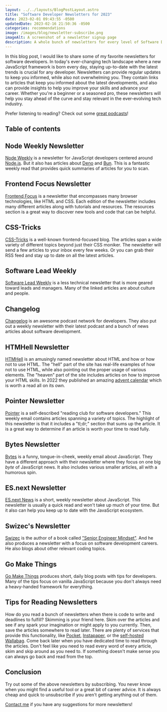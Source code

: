 ```yaml
---
layout: ../../layouts/BlogPostLayout.astro
title: "Software Developer Newsletters for 2023"
date: 2023-02-01 09:43:55 -0500
updatedDate: 2023-02-16 21:50:36 -0500
categories: recommendations
image: /images/blog/newsletter-subscribe.png
imageAlt: A screenshot of a newsletter signup page
description: A whole bunch of newsletters for every level of Software Developer.
---
```


In this blog post, I would like to share some of my favorite newsletters for software developers.
In today's ever-changing tech landscape where a new JavaScript framework is born every day,
staying up-to-date with the latest trends is crucial for any developer. Newsletters
can provide regular updates to keep you informed, while also not overwhelming you.
They contain links to articles that keep you informed about the latest developments,
and also can provide insights to help you improve your skills and advance your career.
Whether you're a beginner or a seasoned pro, these newsletters will help you stay
ahead of the curve and stay relevant in the ever-evolving tech industry.

Prefer listening to reading? Check out some [great podcasts](/blog/software-developer-podcasts)!

## Table of contents

## Node Weekly Newsletter

[Node Weekly](https://nodeweekly.com/) is a newsletter for JavaScript developers
centered around [Node.js](https://nodejs.org/). But it also has articles about
[Deno](https://deno.land/) and [Bun](https://bun.sh/). This is a fantastic weekly
read that provides quick summaries of articles for you to scan.

## Frontend Focus Newsletter

[Frontend Focus](https://frontendfoc.us/) is a newsletter that encompasses many
browser technologies, like HTML and CSS. Each edition of the newsletter includes
many different articles along with tutorials and resources. The resources section
is a great way to discover new tools and code that can be helpful.

## CSS-Tricks

[CSS-Tricks](https://css-tricks.com/) is a well-known frontend-focused blog.
The articles span a wide variety of different topics beyond just their CSS moniker.
The newsletter will send a few articles to your inbox every few weeks. Or you can
grab their RSS feed and stay up to date on all the latest articles.

## Software Lead Weekly

[Software Lead Weekly](https://softwareleadweekly.com/) is a less technical newsletter
that is more geared toward leads and managers. Many of the linked articles are
about culture and people.

## Changelog

[Changelog](https://changelog.com/) is an awesome podcast network for developers.
They also put out a weekly newsletter with their latest podcast and a bunch of
news articles about software development.

## HTMHell Newsletter

[HTMHell](https://www.htmhell.dev/newsletter/) is an amusingly named newsletter
about HTML and how or how not to use HTML. The "hell" part of the site has
real-life examples of how not to use HTML, while also pointing out the proper
usage of various elements. The "heaven" part of the site includes articles on
how to improve your HTML skills. In 2022 they published an amazing
[advent calendar](https://www.htmhell.dev/adventcalendar/) which is worth a read
all on its own.

## Pointer Newsletter

[Pointer](https://www.pointer.io/) is a self-described "reading club for software
developers." This weekly email contains articles spanning a variety of topics.
The highlight of this newsletter is that it includes a "tl;dr;" section that sums
up the article. It is a great way to determine if an article is worth your time
to read fully.

## Bytes Newsletter

[Bytes](https://bytes.dev/) is a funny, tongue-in-cheek, weekly email about JavaScript.
They have a different approach with their newsletter where they focus on one
big _byte_ of JavaScript news. It also includes various smaller articles, all
with a humorous spin.

## ES.next Newsletter

[ES.next News](http://esnextnews.com/) is a short, weekly newsletter about JavaScript.
This newsletter is usually a quick read and won't take up much of your time. But
it also can help you keep up to date with the JavaScript ecosystem.

## Swizec's Newsletter

[Swizec](https://swizec.com/) is the author of a book called
["Senior Engineer Mindset"](https://swizec.com/senior-mindset/). And he also produces
a newsletter with a focus on software development careers. He also blogs about
other relevant coding topics.

## Go Make Things

[Go Make Things](https://gomakethings.com/) produces short, daily blog posts
with tips for developers. Many of the tips focus on vanilla JavaScript because
you don't always need a heavy-handed framework for everything.

## Tips for Reading Newsletters

How do you read a bunch of newsletters when there is code to write and deadlines
to fulfill? Skimming is your friend here. Skim over the articles and see if any
spark your imagination or might apply to you currently. Then, save the articles
somewhere to read later. There are plenty of services that provide this functionality,
like [Pocket](https://getpocket.com/), [Instapaper](https://www.instapaper.com/),
or the [self-hosted](/blog/self-hosting/) [Wallabag](https://www.wallabag.org/).
Come back later when you have dedicated time to read through the articles. Don't
feel like you need to read every word of every article, skim and skip around as
you need to. If something doesn't make sense you can always go back and read from
the top.

## Conclusion

Try out some of the above newsletters by subscribing. You never know when you might
find a useful tool or a great bit of career advice. It is always cheap and quick
to unsubscribe if you aren't getting anything out of them.

[Contact me](/#contact) if you have any suggestions for more newsletters!
